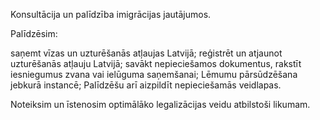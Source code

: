 Konsultācija un palīdzība imigrācijas jautājumos.

Palīdzēsim:

saņemt vīzas un uzturēšanās atļaujas Latvijā;
reģistrēt un atjaunot uzturēšanās atļauju Latvijā;
savākt nepieciešamos dokumentus, rakstīt iesniegumus zvana vai ielūguma saņemšanai;
Lēmumu pārsūdzēšana jebkurā instancē;
Palīdzēšu arī aizpildīt nepieciešamās veidlapas.

Noteiksim un īstenosim optimālāko legalizācijas veidu atbilstoši likumam.
